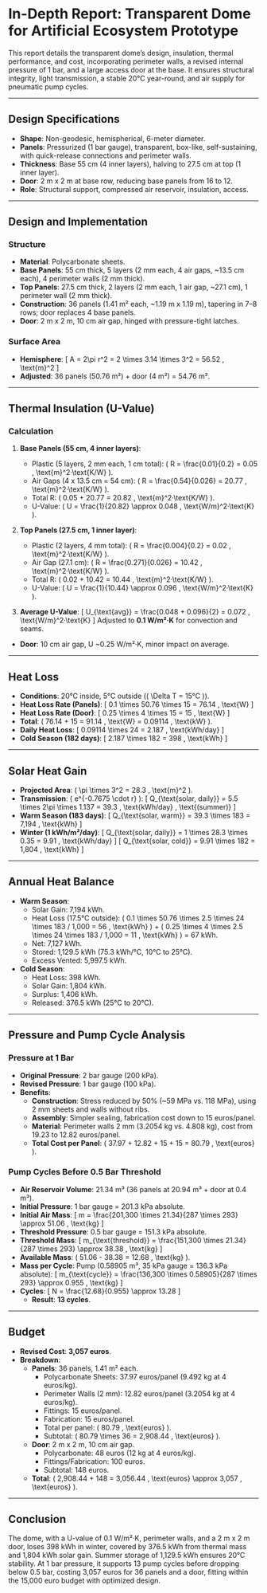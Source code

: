 # In-Depth Report: Transparent Dome for Artificial Ecosystem Prototype

This report details the transparent dome’s design, insulation, thermal performance, and cost, incorporating perimeter walls, a revised internal pressure of 1 bar, and a large access door at the base. It ensures structural integrity, light transmission, a stable 20°C year-round, and air supply for pneumatic pump cycles.

---

## **Design Specifications**
- **Shape**: Non-geodesic, hemispherical, 6-meter diameter.
- **Panels**: Pressurized (1 bar gauge), transparent, box-like, self-sustaining, with quick-release connections and perimeter walls.
- **Thickness**: Base 55 cm (4 inner layers), halving to 27.5 cm at top (1 inner layer).
- **Door**: 2 m x 2 m at base row, reducing base panels from 16 to 12.
- **Role**: Structural support, compressed air reservoir, insulation, access.

---

## **Design and Implementation**
### **Structure**
- **Material**: Polycarbonate sheets.
- **Base Panels**: 55 cm thick, 5 layers (2 mm each, 4 air gaps, ~13.5 cm each), 4 perimeter walls (2 mm thick).
- **Top Panels**: 27.5 cm thick, 2 layers (2 mm each, 1 air gap, ~27.1 cm), 1 perimeter wall (2 mm thick).
- **Construction**: 36 panels (1.41 m² each, ~1.19 m x 1.19 m), tapering in 7–8 rows; door replaces 4 base panels.
- **Door**: 2 m x 2 m, 10 cm air gap, hinged with pressure-tight latches.

### **Surface Area**
- **Hemisphere**: 
  \[
  A = 2\pi r^2 = 2 \times 3.14 \times 3^2 = 56.52 \, \text{m}^2
  \]
- **Adjusted**: 36 panels (50.76 m²) + door (4 m²) = 54.76 m².

---

## **Thermal Insulation (U-Value)**
### **Calculation**
1. **Base Panels (55 cm, 4 inner layers)**:
   - Plastic (5 layers, 2 mm each, 1 cm total): \( R = \frac{0.01}{0.2} = 0.05 \, \text{m}^2·\text{K/W} \).
   - Air Gaps (4 x 13.5 cm = 54 cm): \( R = \frac{0.54}{0.026} = 20.77 \, \text{m}^2·\text{K/W} \).
   - Total R: \( 0.05 + 20.77 = 20.82 \, \text{m}^2·\text{K/W} \).
   - U-Value: \( U = \frac{1}{20.82} \approx 0.048 \, \text{W/m}^2·\text{K} \).

2. **Top Panels (27.5 cm, 1 inner layer)**:
   - Plastic (2 layers, 4 mm total): \( R = \frac{0.004}{0.2} = 0.02 \, \text{m}^2·\text{K/W} \).
   - Air Gap (27.1 cm): \( R = \frac{0.271}{0.026} = 10.42 \, \text{m}^2·\text{K/W} \).
   - Total R: \( 0.02 + 10.42 = 10.44 \, \text{m}^2·\text{K/W} \).
   - U-Value: \( U = \frac{1}{10.44} \approx 0.096 \, \text{W/m}^2·\text{K} \).

3. **Average U-Value**: 
   \[
   U_{\text{avg}} = \frac{0.048 + 0.096}{2} = 0.072 \, \text{W/m}^2·\text{K}
   \]
   Adjusted to **0.1 W/m²·K** for convection and seams.

- **Door**: 10 cm air gap, U ~0.25 W/m²·K, minor impact on average.

---

## **Heat Loss**
- **Conditions**: 20°C inside, 5°C outside (\( \Delta T = 15°C \)).
- **Heat Loss Rate (Panels)**: 
  \[
  0.1 \times 50.76 \times 15 = 76.14 \, \text{W}
  \]
- **Heat Loss Rate (Door)**: 
  \[
  0.25 \times 4 \times 15 = 15 \, \text{W}
  \]
- **Total**: \( 76.14 + 15 = 91.14 \, \text{W} = 0.09114 \, \text{kW} \).
- **Daily Heat Loss**: 
  \[
  0.09114 \times 24 = 2.187 \, \text{kWh/day}
  \]
- **Cold Season (182 days)**: 
  \[
  2.187 \times 182 = 398 \, \text{kWh}
  \]

---

## **Solar Heat Gain**
- **Projected Area**: \( \pi \times 3^2 = 28.3 \, \text{m}^2 \).
- **Transmission**: \( e^{-0.7675 \cdot r} \):
  \[
  Q_{\text{solar, daily}} = 5.5 \times 2\pi \times 1.137 = 39.3 \, \text{kWh/day} \, \text{(summer)}
  \]
- **Warm Season (183 days)**: 
  \[
  Q_{\text{solar, warm}} = 39.3 \times 183 = 7,194 \, \text{kWh}
  \]
- **Winter (1 kWh/m²/day)**: 
  \[
  Q_{\text{solar, daily}} = 1 \times 28.3 \times 0.35 = 9.91 \, \text{kWh/day}
  \]
  \[
  Q_{\text{solar, cold}} = 9.91 \times 182 = 1,804 \, \text{kWh}
  \]

---

## **Annual Heat Balance**
- **Warm Season**:
  - Solar Gain: 7,194 kWh.
  - Heat Loss (17.5°C outside): \( 0.1 \times 50.76 \times 2.5 \times 24 \times 183 / 1,000 = 56 \, \text{kWh} \) + \( 0.25 \times 4 \times 2.5 \times 24 \times 183 / 1,000 = 11 \, \text{kWh} \) = 67 kWh.
  - Net: 7,127 kWh.
  - Stored: 1,129.5 kWh (75.3 kWh/°C, 10°C to 25°C).
  - Excess Vented: 5,997.5 kWh.
- **Cold Season**:
  - Heat Loss: 398 kWh.
  - Solar Gain: 1,804 kWh.
  - Surplus: 1,406 kWh.
  - Released: 376.5 kWh (25°C to 20°C).

---

## **Pressure and Pump Cycle Analysis**
### **Pressure at 1 Bar**
- **Original Pressure**: 2 bar gauge (200 kPa).
- **Revised Pressure**: 1 bar gauge (100 kPa).
- **Benefits**:
  - **Construction**: Stress reduced by 50% (~59 MPa vs. 118 MPa), using 2 mm sheets and walls without ribs.
  - **Assembly**: Simpler sealing, fabrication cost down to 15 euros/panel.
  - **Material**: Perimeter walls 2 mm (3.2054 kg vs. 4.808 kg), cost from 19.23 to 12.82 euros/panel.
  - **Total Cost per Panel**: \( 37.97 + 12.82 + 15 + 15 = 80.79 \, \text{euros} \).

### **Pump Cycles Before 0.5 Bar Threshold**
- **Air Reservoir Volume**: 21.34 m³ (36 panels at 20.94 m³ + door at 0.4 m³).
- **Initial Pressure**: 1 bar gauge = 201.3 kPa absolute.
- **Initial Air Mass**: 
  \[
  m = \frac{201,300 \times 21.34}{287 \times 293} \approx 51.06 \, \text{kg}
  \]
- **Threshold Pressure**: 0.5 bar gauge = 151.3 kPa absolute.
- **Threshold Mass**: 
  \[
  m_{\text{threshold}} = \frac{151,300 \times 21.34}{287 \times 293} \approx 38.38 \, \text{kg}
  \]
- **Available Mass**: \( 51.06 - 38.38 = 12.68 \, \text{kg} \).
- **Mass per Cycle**: Pump (0.58905 m³, 35 kPa gauge = 136.3 kPa absolute):
  \[
  m_{\text{cycle}} = \frac{136,300 \times 0.58905}{287 \times 293} \approx 0.955 \, \text{kg}
  \]
- **Cycles**: 
  \[
  N = \frac{12.68}{0.955} \approx 13.28
  \]
  - **Result**: **13 cycles**.

---

## **Budget**
- **Revised Cost**: **3,057 euros**.
- **Breakdown**: 
  - **Panels**: 36 panels, 1.41 m² each.
    - Polycarbonate Sheets: 37.97 euros/panel (9.492 kg at 4 euros/kg).
    - Perimeter Walls (2 mm): 12.82 euros/panel (3.2054 kg at 4 euros/kg).
    - Fittings: 15 euros/panel.
    - Fabrication: 15 euros/panel.
    - Total per panel: \( 80.79 \, \text{euros} \).
    - Subtotal: \( 80.79 \times 36 = 2,908.44 \, \text{euros} \).
  - **Door**: 2 m x 2 m, 10 cm air gap.
    - Polycarbonate: 48 euros (12 kg at 4 euros/kg).
    - Fittings/Fabrication: 100 euros.
    - Subtotal: 148 euros.
  - **Total**: \( 2,908.44 + 148 = 3,056.44 \, \text{euros} \approx 3,057 \, \text{euros} \).

---

## **Conclusion**
The dome, with a U-value of 0.1 W/m²·K, perimeter walls, and a 2 m x 2 m door, loses 398 kWh in winter, covered by 376.5 kWh from thermal mass and 1,804 kWh solar gain. Summer storage of 1,129.5 kWh ensures 20°C stability. At 1 bar pressure, it supports 13 pump cycles before dropping below 0.5 bar, costing 3,057 euros for 36 panels and a door, fitting within the 15,000 euro budget with optimized design.